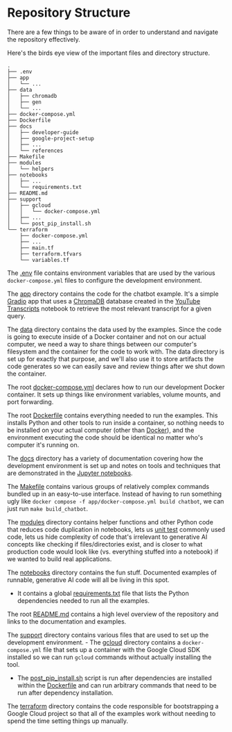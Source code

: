 # Repository Structure

There are a few things to be aware of in order to understand and navigate the repository effectively.

Here's the birds eye view of the important files and directory structure.

```
.
├── .env
├── app
│   └── ...
├── data
│   ├── chromadb
│   ├── gen
│   └── ...
├── docker-compose.yml
├── Dockerfile
├── docs
│   ├── developer-guide
│   ├── google-project-setup
│   ├── ...
│   └── references
├── Makefile
├── modules
│   └── helpers
├── notebooks
│   ├── ...
│   └── requirements.txt
├── README.md
├── support
│   ├── gcloud
│   │   └── docker-compose.yml
│   ├── ...
│   └── post_pip_install.sh
└── terraform
    ├── docker-compose.yml
    ├── ...
    ├── main.tf
    ├── terraform.tfvars
    └── variables.tf
```

The [.env](../../.env) file contains environment variables that are used by the various `docker-compose.yml` files to configure the development environment.

The [app](../../app) directory contains the code for the chatbot example. It's a simple [Gradio](https://www.gradio.app/) app that uses a [ChromaDB](https://www.trychroma.com/) database created in the [YouTube Transcripts](notebooks/langchain-react-zero-shot-youtube) notebook to retrieve the most relevant transcript for a given query.

The [data](../../data) directory contains the data used by the examples. Since the code is going to execute inside of a Docker container and not on our actual computer, we need a way to share things between our computer's filesystem and the container for the code to work with. The data directory is set up for exactly that purpose, and we'll also use it to store artifacts the code generates so we can easily save and review things after we shut down the container.

The root [docker-compose.yml](../../docker-compose.yml) declares how to run our development Docker container. It sets up things like environment variables, volume mounts, and port forwarding.

The root [Dockerfile](../../Dockerfile) contains everything needed to run the examples. This installs Python and other tools to run inside a container, so nothing needs to be installed on your actual computer (other than [Docker](https://www.docker.com/products/docker-desktop/)), and the environment executing the code should be identical no matter who's computer it's running on.

The [docs](..) directory has a variety of documentation covering how the development environment is set up and notes on tools and techniques that are demonstrated in the [Jupyter notebooks](../../notebooks).

The [Makefile](../../Makefile) contains various groups of relatively complex commands bundled up in an easy-to-use interface. Instead of having to run something ugly like `docker compose -f app/docker-compose.yml build chatbot`, we can just run `make build_chatbot`.

The [modules](../../modules) directory contains helper functions and other Python code that reduces code duplication in notebooks, lets us [unit test](../../modules/helpers/tests) commonly used code, lets us hide complexity of code that's irrelevant to generative AI concepts like checking if files/directories exist, and is closer to what production code would look like (vs. everything stuffed into a notebook) if we wanted to build real applications.

The [notebooks](../../notebooks) directory contains the fun stuff. Documented examples of runnable, generative AI code will all be living in this spot.
- It contains a global [requirements.txt](../../notebooks/requirements.txt) file that lists the Python dependencies needed to run all the examples.

The root [README.md](../../README.md) contains a high level overview of the repository and links to the documentation and examples.

The [support](../../support) directory contains various files that are used to set up the development environment. - The [gcloud](../../support/gcloud) directory contains a `docker-compose.yml` file that sets up a container with the Google Cloud SDK installed so we can run `gcloud` commands without actually installing the tool.
- The [post_pip_install.sh](../../support/post_pip_install.sh) script is run after dependencies are installed within the [Dockerfile](../../Dockerfile) and can run arbitrary commands that need to be run after dependency installation.

The [terraform](../../terraform) directory contains the code responsible for bootstrapping a Google Cloud project so that all of the examples work without needing to spend the time setting things up manually.
